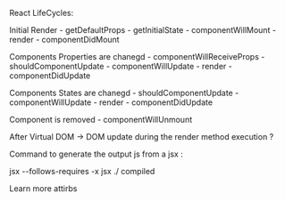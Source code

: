 React LifeCycles:

Initial Render 
	- getDefaultProps
	- getInitialState
	- componentWillMount
	- render
	- componentDidMount

Components Properties are chanegd
	- componentWillReceiveProps
	- shouldComponentUpdate
	- componentWillUpdate
	- render
	- componentDidUpdate

Components States are chanegd
	- shouldComponentUpdate
	- componentWillUpdate
	- render
	- componentDidUpdate

Component is removed
	- componentWillUnmount

 
After Virtual DOM -> DOM update during the render method execution ?

Command to generate the output js from a jsx :

 jsx --follows-requires -x jsx ./ compiled

 Learn more attirbs